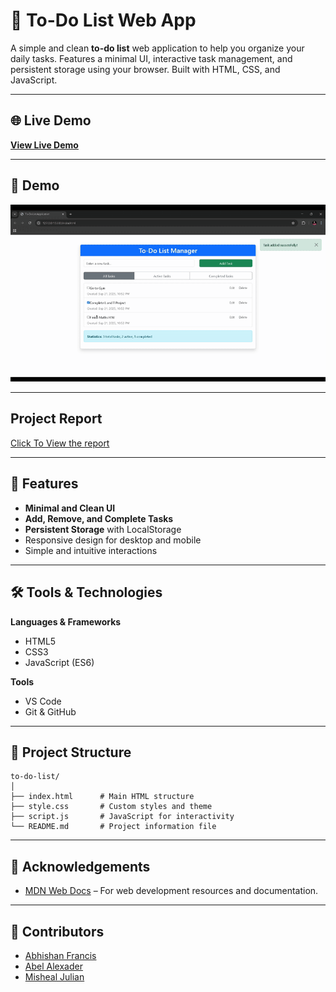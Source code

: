 # 📝 To-Do List Web App

A simple and clean **to-do list** web application to help you organize your daily tasks. Features a minimal UI, interactive task management, and persistent storage using your browser. Built with HTML, CSS, and JavaScript.

---

## 🌐 Live Demo
[**View Live Demo**](https://falconishere.github.io/to-do-list/)

---

## 📸 Demo
![To-Do List Screenshot](/demo1.gif)

---
## Project Report

[Click To View the report](https://github.com/falconishere/to-do-list/blob/main/todo_list%20project.pdf)

---


## 🚀 Features
- **Minimal and Clean UI**
- **Add, Remove, and Complete Tasks**
- **Persistent Storage** with LocalStorage
- Responsive design for desktop and mobile
- Simple and intuitive interactions

---

## 🛠 Tools & Technologies
**Languages & Frameworks**
- HTML5
- CSS3
- JavaScript (ES6)

**Tools**
- VS Code
- Git & GitHub

---

## 📂 Project Structure
```
to-do-list/
│
├── index.html      # Main HTML structure
├── style.css       # Custom styles and theme
├── script.js       # JavaScript for interactivity
└── README.md       # Project information file
```
---
## 🙌 Acknowledgements
- [MDN Web Docs](https://developer.mozilla.org/) – For web development resources and documentation.

---

## 👥 Contributors
- [Abhishan Francis](https://github.com/falconishere)
- [Abel Alexader](https://github.com/abelalexander18)
- [Misheal Julian]()
